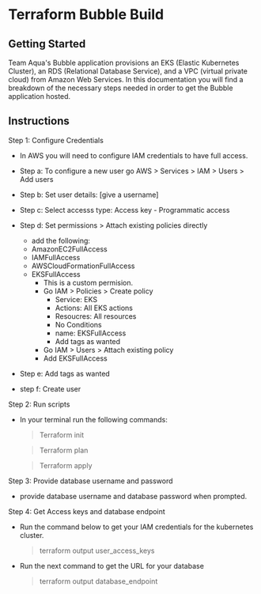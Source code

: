 # Terraform Bubble Build

## Getting Started

Team Aqua's Bubble application provisions an EKS (Elastic Kubernetes Cluster), an RDS (Relational Database Service), and a VPC (virtual private cloud) from Amazon Web Services. In this documentation you will find a breakdown of the necessary steps needed in order to get the Bubble application hosted.

## Instructions

Step 1: Configure Credentials
 * In AWS you will need to configure IAM credentials to have full access. 
  * Step a: To configure a new user go AWS > Services > IAM > Users > Add users
   *  Step b: Set user details: [give a username]
   *  Step c: Select accesss type: Access key - Programmatic access
   *  Step d: Set permissions > Attach existing policies directly
       *  add the following:
         * AmazonEC2FullAccess
         * IAMFullAccess
         * AWSCloudFormationFullAccess
         * EKSFullAccess 
       	   * This is a custom permision. 
       	   * Go IAM > Policies > Create policy
       	     * Service: EKS  
       	     * Actions: All EKS actions
       	     * Resoucres: All resources
       	     * No Conditions
       	     * name: EKSFullAccess
       	     * Add tags as wanted
       	   * Go IAM > Users > Attach existing policy
       	   * Add EKSFullAccess
       	   
   * Step e: Add tags as wanted
   * step f: Create user
  
  
Step 2: Run scripts
  * In your terminal run the following commands:
    > Terraform init
    
    > Terraform plan
    
    > Terraform apply
    
    
Step 3: Provide database username and password
  * provide database username and database password when prompted.
  
  
Step 4: Get Access keys and database endpoint
  * Run the command below to get your IAM credentials for the kubernetes cluster.
    > terraform output user_access_keys
   
  * Run the next command to get the URL for your database
    > terraform output database_endpoint
  




